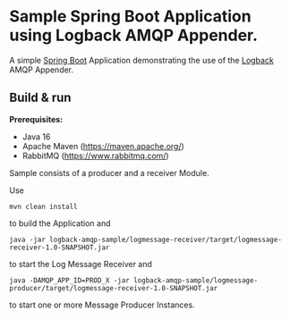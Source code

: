 # Sample Spring Boot Application using Logback AMQP Appender.

A simple [Spring Boot](http://projects.spring.io/spring-boot/) Application demonstrating
the use of the [Logback](https://logback.qos.ch/) AMQP Appender.  

Build & run 
-----------

**Prerequisites:**

* Java 16
* Apache Maven (https://maven.apache.org/)
* RabbitMQ (https://www.rabbitmq.com/)

Sample consists of a producer and a receiver Module.

Use

```
mvn clean install
```
to build the Application and

```
java -jar logback-amqp-sample/logmessage-receiver/target/logmessage-receiver-1.0-SNAPSHOT.jar
```

to start the Log Message Receiver and 

```
java -DAMQP_APP_ID=PROD_X -jar logback-amqp-sample/logmessage-producer/target/logmessage-receiver-1.0-SNAPSHOT.jar
```
to start one or more Message Producer Instances.
